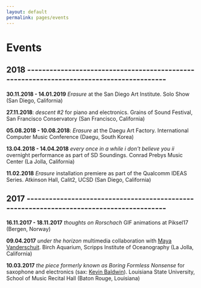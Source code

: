 ```yaml
---
layout: default
permalink: pages/events
---
```


# Events

## 2018 ----------------------------------------------------------------------------------------

__30.11.2018 - 14.01.2019__ _Erasure_ at the San Diego Art Institute. Solo Show (San Diego, California)

__27.11.2018__: _descent #2_ for piano and electronics. Grains of Sound Festival, San Francisco Conservatory (San Francisco, California)

__05.08.2018 - 10.08.2018__: _Erasure_ at the Daegu Art Factory. International Computer Music Conference (Daegu, South Korea)

__13.04.2018 - 14.04.2018__ _every once in a while i don't believe you ii_ overnight performance as part of SD Soundings. Conrad Prebys Music Center (La Jolla, California)

__11.02.2018__ _Erasure_ installation premiere as part of the Qualcomm IDEAS Series. Atkinson Hall, Calit2, UCSD (San Diego, California)

## 2017 ----------------------------------------------------------------------------------------

__16.11.2017 - 18.11.2017__ _thoughts on Rorschach_ GIF animations at Piksel17 (Bergen, Norway)

__09.04.2017__ _under the horizon_ multimedia collaboration with [Maya Vanderschuit](https://mayavanderschuit.wordpress.com/). Birch Aquarium, Scripps Institute of Oceanography (La Jolla, California)

__10.03.2017__ _the piece formerly known as Boring Formless Nonsense_ for saxophone and electronics (sax: [Kevin Baldwin](https://www.kevinbaldwinmusic.com/)). Louisiana State University, School of Music Recital Hall (Baton Rouge, Louisiana)

<!-- ## 2016 ---------------------------------------------------------------------------------------- -->
